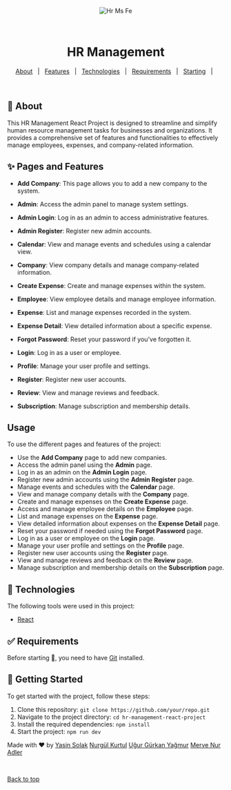 <div align="center" id="top"> 
  <img src="./.github/app.gif" alt="Hr Ms Fe" />

  &#xa0;

  <!-- <a href="https://hrmsfe.netlify.app">Demo</a> -->
</div>

<h1 align="center">HR Management</h1>



<!-- Status -->

<!-- <h4 align="center"> 
	🚧  Hr Ms Fe 🚀 Under construction...  🚧
</h4> 

<hr> -->

<p align="center">
  <a href="#dart-about">About</a> &#xa0; | &#xa0; 
  <a href="#sparkles-pages-and-features">Features</a> &#xa0; | &#xa0;
  <a href="#rocket-technologies">Technologies</a> &#xa0; | &#xa0;
  <a href="#white_check_mark-requirements">Requirements</a> &#xa0; | &#xa0;
  <a href="#checkered_flag-getting-starting">Starting</a> &#xa0; | &#xa0;
</p>

<br>

## :dart: About ##

This HR Management React Project is designed to streamline and simplify human resource management tasks for businesses and organizations. It provides a comprehensive set of features and functionalities to effectively manage employees, expenses, and company-related information.

## :sparkles: Pages and Features

- **Add Company**: This page allows you to add a new company to the system.

- **Admin**: Access the admin panel to manage system settings.

- **Admin Login**: Log in as an admin to access administrative features.

- **Admin Register**: Register new admin accounts.

- **Calendar**: View and manage events and schedules using a calendar view.

- **Company**: View company details and manage company-related information.

- **Create Expense**: Create and manage expenses within the system.

- **Employee**: View employee details and manage employee information.

- **Expense**: List and manage expenses recorded in the system.

- **Expense Detail**: View detailed information about a specific expense.

- **Forgot Password**: Reset your password if you've forgotten it.

- **Login**: Log in as a user or employee.

- **Profile**: Manage your user profile and settings.

- **Register**: Register new user accounts.

- **Review**: View and manage reviews and feedback.

- **Subscription**: Manage subscription and membership details.

## Usage

To use the different pages and features of the project:

- Use the **Add Company** page to add new companies.
- Access the admin panel using the **Admin** page.
- Log in as an admin on the **Admin Login** page.
- Register new admin accounts using the **Admin Register** page.
- Manage events and schedules with the **Calendar** page.
- View and manage company details with the **Company** page.
- Create and manage expenses on the **Create Expense** page.
- Access and manage employee details on the **Employee** page.
- List and manage expenses on the **Expense** page.
- View detailed information about expenses on the **Expense Detail** page.
- Reset your password if needed using the **Forgot Password** page.
- Log in as a user or employee on the **Login** page.
- Manage your user profile and settings on the **Profile** page.
- Register new user accounts using the **Register** page.
- View and manage reviews and feedback on the **Review** page.
- Manage subscription and membership details on the **Subscription** page.
  
## :rocket: Technologies ##

The following tools were used in this project:

- [React](https://pt-br.reactjs.org/)

## :white_check_mark: Requirements ##

Before starting :checkered_flag:, you need to have [Git](https://git-scm.com) installed.

## :checkered_flag: Getting Started

To get started with the project, follow these steps:

1. Clone this repository: `git clone https://github.com/your/repo.git`
2. Navigate to the project directory: `cd hr-management-react-project`
3. Install the required dependencies: `npm install`
4. Start the project: `npm run dev`




 Made with :heart: by <a href="https://github.com/ysnslk" target="_blank">Yasin Solak</a> <a href="https://github.com/nurgulkurtul" target="_blank">Nurgül Kurtul</a> <a href="https://github.com/uguryagmur96" target="_blank">Uğur Gürkan Yağmur</a> <a href="https://github.com/adlermarvelously" target="_blank">Merve Nur Adler</a>

&#xa0;

<a href="#top">Back to top</a>
